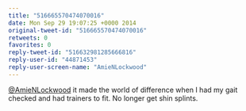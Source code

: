 ```yaml
---
title: "516665570474070016"
date: Mon Sep 29 19:07:25 +0000 2014
original-tweet-id: "516665570474070016"
retweets: 0
favorites: 0
reply-tweet-id: "516632981285666816"
reply-user-id: "44871453"
reply-user-screen-name: "AmieNLockwood"
---
```

<a href="https://twitter.com/AmieNLockwood">@AmieNLockwood</a> it made the world of difference when I had my gait checked and had trainers to fit. No longer get shin splints.
